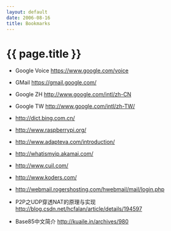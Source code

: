 ```yaml
---
layout: default
date: 2006-08-16
title: Bookmarks
---
```


# {{ page.title }}

- Google Voice <https://www.google.com/voice>
- GMail <https://gmail.google.com/>
- Google ZH <http://www.google.com/intl/zh-CN>
- Google TW <http://www.google.com/intl/zh-TW/>
- <http://dict.bing.com.cn/>
- <http://www.raspberrypi.org/>
- <http://www.adapteva.com/introduction/> 
- <http://whatismyip.akamai.com/>
- <http://www.cuil.com/>
- <http://www.koders.com/>
- <http://webmail.rogershosting.com/hwebmail/mail/login.php>


- P2P之UDP穿透NAT的原理与实现 <http://blog.csdn.net/hcfalan/article/details/194597>
- Base85中文简介 <http://kuaile.in/archives/980>